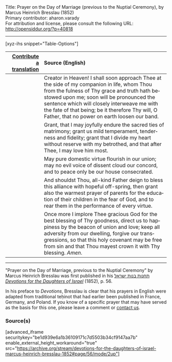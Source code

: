 <html>
<head></head>
<body>
Title: Prayer on the Day of Marriage (previous to the Nuptial Ceremony), by Marcus Heinrich Bresslau (1852)<br />
Primary contributor: aharon.varady<br />
For attribution and license, please consult the following URL: <a href="http://opensiddur.org/?p=40818">http://opensiddur.org/?p=40818</a>
<p />
<hr />

[xyz-ihs snippet="Table-Options"]<table style="margin-left: auto; margin-right: auto;" class="draggable">
<thead><tr><th id="x" style="text-align: right;"><a href="/contributing/upload/">Contribute a translation</a></th><th style="text-align: left;">Source (English)</th></tr></thead>
<tbody>
<tr><td style="vertical-align:top;">
<div class="liturgy" lang="he">

</span></div></td>
 
<td style="vertical-align:top;">
<div class="english" lang="en">
Creator in Heaven! 
I shall soon approach Thee at the side of my companion in life, 
whom Thou from the fulness of Thy grace and truth hath bestowed upon me; 
soon will be pronounced the sentence 
which will closely interweave me with the fate of that being; 
be it therefore Thy will, O Father, 
that no power on earth loosen our band. 
</div></td></tr>


<tr><td style="vertical-align:top;">
<div class="liturgy" lang="he">

</span></div></td>
 
<td style="vertical-align:top;">
<div class="english" lang="en">
Grant, that I may joyfully endure the sacred ties of matrimony; 
grant us mild temperament, tenderness and fidelity; 
grant that I divide my heart without reserve with my betrothed, 
and that after Thee, I may love him most. 
</div></td></tr>


<tr><td style="vertical-align:top;">
<div class="liturgy" lang="he">

</span></div></td>
 
<td style="vertical-align:top;">
<div class="english" lang="en">
May pure domestic virtue flourish in our union; 
may no evil voice of dissent cloud our concord, 
and to peace only be our house consecrated. 
</div></td></tr>


<tr><td style="vertical-align:top;">
<div class="liturgy" lang="he">

</span></div></td>
 
<td style="vertical-align:top;">
<div class="english" lang="en">
And shouldst Thou, all-kind Father 
deign to bless this alliance with hopeful off-spring, 
then grant also the warmest prayer of parents 
for the education of their children in the fear of God, 
and to rear them in the performance of every virtue. 
</div></td></tr>


<tr><td style="vertical-align:top;">
<div class="liturgy" lang="he">

</span></div></td>
 
<td style="vertical-align:top;">
<div class="english" lang="en">
Once more I implore Thee gracious God 
for the best blessing of Thy goodness, 
direct us to happiness by the beacon of union and love; 
keep all adversity from our dwelling, 
forgive our transgressions, 
so that this holy covenant may be free from sin 
and that Thou mayest crown it with Thy blessing. 
<em>Amen</em>. 
</div></td></tr>
</tbody></table>

<hr />

"Prayer on the Day of Marriage, previous to the Nuptial Ceremony" by Marcus Heinrich Bresslau was first published in his <a href="/?p=32040">תחנות בנות ישראל <em>Devotions for the Daughters of Israel</em></a> (1852), p. 56. 

In his preface to <em>Devotions</em>, Bresslau is clear that his prayers in English were adapted from traditional teḥinot that had earlier been published in France, Germany, and Poland. If you know of a specific prayer that may have served as the basis for this one, please leave a comment or <a href="/contact/">contact us</a>.

<h3>Source(s)</h3>

[advanced_iframe securitykey="be1d939e6a1b36109171c7d5503b34cf9147aa7b" enable_external_height_workaround="true" src="https://archive.org/stream/devotions-for-the-daughters-of-israel-marcus-heinrich-bresslau-1852#page/56/mode/2up"]

&nbsp;
</body>
</html>